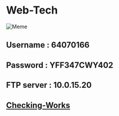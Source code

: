 # Web-Tech
![Meme](https://cdn.discordapp.com/attachments/884472367210967072/1013114353513414656/unknown.png)
## Username : 64070166
## Password : YFF347CWY402
## FTP server : 10.0.15.20
## [Checking-Works](http://10.0.15.20/it/64070166/)
